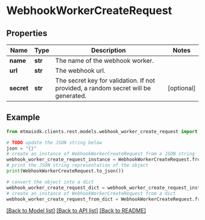 # WebhookWorkerCreateRequest


## Properties

Name | Type | Description | Notes
------------ | ------------- | ------------- | -------------
**name** | **str** | The name of the webhook worker. | 
**url** | **str** | The webhook url. | 
**secret** | **str** | The secret key for validation. If not provided, a random secret will be generated. | [optional] 

## Example

```python
from mtmaisdk.clients.rest.models.webhook_worker_create_request import WebhookWorkerCreateRequest

# TODO update the JSON string below
json = "{}"
# create an instance of WebhookWorkerCreateRequest from a JSON string
webhook_worker_create_request_instance = WebhookWorkerCreateRequest.from_json(json)
# print the JSON string representation of the object
print(WebhookWorkerCreateRequest.to_json())

# convert the object into a dict
webhook_worker_create_request_dict = webhook_worker_create_request_instance.to_dict()
# create an instance of WebhookWorkerCreateRequest from a dict
webhook_worker_create_request_from_dict = WebhookWorkerCreateRequest.from_dict(webhook_worker_create_request_dict)
```
[[Back to Model list]](../README.md#documentation-for-models) [[Back to API list]](../README.md#documentation-for-api-endpoints) [[Back to README]](../README.md)


